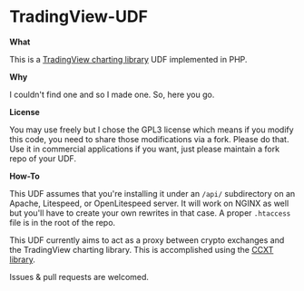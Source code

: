 # TradingView-UDF
**What**

This is a [TradingView charting library](https://github.com/tradingview/charting_library) UDF implemented in PHP.

**Why**

I couldn't find one and so I made one. So, here you go.

**License**

You may use freely but I chose the GPL3 license which means if you modify this code, you need to share those modifications via a fork. Please do that. Use it in commercial applications if you want, just please maintain a fork repo of your UDF.

**How-To**

This UDF assumes that you're installing it under an `/api/` subdirectory on an Apache, Litespeed, or OpenLitespeed server. It will work on NGINX as well but you'll have to create your own rewrites in that case. A proper `.htaccess` file is in the root of the repo.

This UDF currently aims to act as a proxy between crypto exchanges and the TradingView charting library. This is accomplished using the [CCXT library](https://github.com/ccxt/ccxt).

Issues & pull requests are welcomed.
